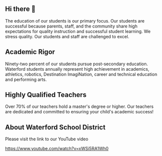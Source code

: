 ## Hi there 👋

The education of our students is our primary focus. 
Our students are successful because parents, staff, and the community share high expectations for quality instruction and successful student learning. 
We stress quality. Our students and staff are challenged to excel.

## Academic Rigor

Ninety-two percent of our students pursue post-secondary education. 
Waterford students annually represent high achievement in academics, athletics, robotics, Destination ImagiNation, career and technical education and performing arts.

## Highly Qualified Teachers

Over 70% of our teachers hold a master's degree or higher. 
Our teachers are dedicated and committed to ensuring your child's academic success!

## About Waterford School District

Please visit the link to our YouTube video

https://www.youtube.com/watch?v=xWSi5RA1Wh0
